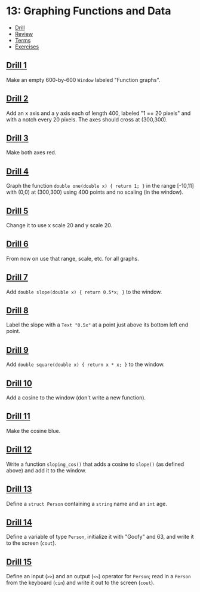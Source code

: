 # 13: Graphing Functions and Data

- [Drill](#drill-1)
- [Review](#review-1)
- [Terms](terms.txt)
- [Exercises](#exercise-1)

## [Drill 1](drill/01)
Make an empty 600-by-600 `Window` labeled "Function graphs".

## [Drill 2](drill/02)
Add an x axis and a y axis each of length 400, labeled "1 == 20 pixels" and with a notch every 20 pixels. The axes should cross at (300,300).

## [Drill 3](drill/03)
Make both axes red.

## [Drill 4](drill/04)
Graph the function `double one(double x) { return 1; }` in the range [-10,11] with (0,0) at (300,300) using 400 points and no scaling (in the window).

## [Drill 5](drill/05)
Change it to use x scale 20 and y scale 20.

## [Drill 6](drill/06)
From now on use that range, scale, etc. for all graphs.

## [Drill 7](drill/07)
Add `double slope(double x) { return 0.5*x; }` to the window.

## [Drill 8](drill/08)
Label the slope with a `Text "0.5x"` at a point just above its bottom left end point.

## [Drill 9](drill/09)
Add `double square(double x) { return x * x; }` to the window.

## [Drill 10](drill/10)
Add a cosine to the window (don't write a new function).

## [Drill 11](drill/11)
Make the cosine blue.

## [Drill 12](drill/12)
Write a function `sloping_cos()` that adds a cosine to `slope()` (as defined above) and add it to the window.

## [Drill 13](drill/13)
Define a `struct Person` containing a `string` name and an `int` age.

## [Drill 14](drill/14)
Define a variable of type `Person`, initialize it with "Goofy" and 63, and write it to the screen (`cout`).

## [Drill 15](drill/15)
Define an input (`>>`) and an output (`<<`) operator for `Person`; read in a `Person` from the keyboard (`cin`) and write it out to the screen (`cout`).
